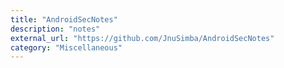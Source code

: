 ```yaml
---
title: "AndroidSecNotes"
description: "notes"
external_url: "https://github.com/JnuSimba/AndroidSecNotes"
category: "Miscellaneous"
---
```

